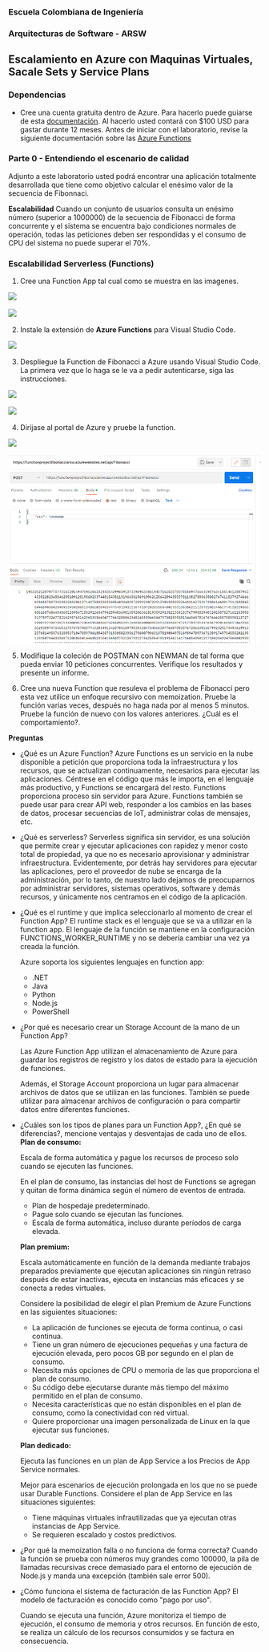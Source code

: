 ### Escuela Colombiana de Ingeniería
### Arquitecturas de Software - ARSW

## Escalamiento en Azure con Maquinas Virtuales, Sacale Sets y Service Plans

### Dependencias
* Cree una cuenta gratuita dentro de Azure. Para hacerlo puede guiarse de esta [documentación](https://azure.microsoft.com/es-es/free/students/). Al hacerlo usted contará con $100 USD para gastar durante 12 meses.
Antes de iniciar con el laboratorio, revise la siguiente documentación sobre las [Azure Functions](https://www.c-sharpcorner.com/article/an-overview-of-azure-functions/)

### Parte 0 - Entendiendo el escenario de calidad

Adjunto a este laboratorio usted podrá encontrar una aplicación totalmente desarrollada que tiene como objetivo calcular el enésimo valor de la secuencia de Fibonnaci.

**Escalabilidad**
Cuando un conjunto de usuarios consulta un enésimo número (superior a 1000000) de la secuencia de Fibonacci de forma concurrente y el sistema se encuentra bajo condiciones normales de operación, todas las peticiones deben ser respondidas y el consumo de CPU del sistema no puede superar el 70%.

### Escalabilidad Serverless (Functions)

1. Cree una Function App tal cual como se muestra en las  imagenes.

![](images/part3/part3-function-config.png)

![](images/part3/part3-function-configii.png)

2. Instale la extensión de **Azure Functions** para Visual Studio Code.

![](images/part3/part3-install-extension.png)

3. Despliegue la Function de Fibonacci a Azure usando Visual Studio Code. La primera vez que lo haga se le va a pedir autenticarse, siga las instrucciones.

![](images/part3/part3-deploy-function-1.png)

![](images/part3/part3-deploy-function-2.png)

4. Dirijase al portal de Azure y pruebe la function.

![](images/part3/part3-test-function.png)

![](images/img/unmillon.png)


5. Modifique la coleción de POSTMAN con NEWMAN de tal forma que pueda enviar 10 peticiones concurrentes. Verifique los resultados y presente un informe.

6. Cree una nueva Function que resuleva el problema de Fibonacci pero esta vez utilice un enfoque recursivo con memoization. Pruebe la función varias veces, después no haga nada por al menos 5 minutos. Pruebe la función de nuevo con los valores anteriores. ¿Cuál es el comportamiento?.

**Preguntas**

* ¿Qué es un Azure Function?
  Azure Functions es un servicio en la nube disponible a petición que proporciona toda la infraestructura y los recursos, que se actualizan continuamente, necesarios para ejecutar las aplicaciones. Céntrese en el código que más le importa, en el lenguaje más productivo, y Functions se encargará del resto. Functions proporciona proceso sin servidor para Azure. Functions también se puede usar para crear API web, responder a los cambios en las bases de datos, procesar secuencias de IoT, administrar colas de mensajes, etc.
* ¿Qué es serverless?
  Serverless significa sin servidor, es una solución que permite crear y ejecutar aplicaciones con rapidez y menor costo total de propiedad, ya que no es necesario aprovisionar y administrar infraestructura. Evidentemente, por detrás hay servidores para ejecutar las aplicaciones, pero el proveedor de nube se encarga de la administración, por lo tanto, de nuestro lado dejamos de preocuparnos por administrar servidores, sistemas operativos, software y demás recursos, y únicamente nos centramos en el código de la aplicación.
* ¿Qué es el runtime y que implica seleccionarlo al momento de crear el Function App?
  El runtime stack es el lenguaje que se va a utilizar en la function app. El lenguaje de la función se mantiene en la configuración FUNCTIONS_WORKER_RUNTIME y no se debería cambiar una vez ya creada la función.
  
  Azure soporta los siguientes lenguajes en function app:
  
  - .NET
  - Java
  - Python
  - Node.js
  - PowerShell
  
* ¿Por qué es necesario crear un Storage Account de la mano de un Function App?
  
  Las Azure Function App utilizan el almacenamiento de Azure para guardar los registros de registro y los datos de estado para la ejecución de funciones.
  
  Además, el Storage Account proporciona un lugar para almacenar archivos de datos que se utilizan en las funciones. También se puede utilizar para almacenar archivos de configuración o para compartir datos entre diferentes funciones.
  
* ¿Cuáles son los tipos de planes para un Function App?, ¿En qué se diferencias?, mencione ventajas y desventajas de cada uno de ellos.
  **Plan de consumo:** 
  
  Escala de forma automática y pague los recursos de proceso solo cuando se ejecuten las funciones.
  
  En el plan de consumo, las instancias del host de Functions se agregan y quitan de forma dinámica según el número de eventos de entrada.

  - Plan de hospedaje predeterminado.
  - Pague solo cuando se ejecutan las funciones.
  - Escala de forma automática, incluso durante períodos de carga elevada.
  
  **Plan premium:**
  
  Escala automáticamente en función de la demanda mediante trabajos preparados previamente que ejecutan aplicaciones sin ningún retraso después de estar inactivas, ejecuta en instancias más eficaces y se conecta a redes virtuales.

  Considere la posibilidad de elegir el plan Premium de Azure Functions en las siguientes situaciones:

  - La aplicación de funciones se ejecuta de forma continua, o casi continua.
  - Tiene un gran número de ejecuciones pequeñas y una factura de ejecución elevada, pero pocos GB por segundo en el plan de consumo.
  - Necesita más opciones de CPU o memoria de las que proporciona el plan de consumo.
  - Su código debe ejecutarse durante más tiempo del máximo permitido en el plan de consumo.
  - Necesita características que no están disponibles en el plan de consumo, como la conectividad con red virtual.
  - Quiere proporcionar una imagen personalizada de Linux en la que ejecutar sus funciones.
  
  **Plan dedicado:**
  
  Ejecuta las funciones en un plan de App Service a los Precios de App Service normales.

  Mejor para escenarios de ejecución prolongada en los que no se puede usar Durable Functions. Considere el plan de App Service en las situaciones siguientes:

  - Tiene máquinas virtuales infrautilizadas que ya ejecutan otras instancias de App Service.
  - Se requieren escalado y costos predictivos.
  
* ¿Por qué la memoization falla o no funciona de forma correcta?
  Cuando la función se prueba con números muy grandes como 100000, la pila de llamadas recursivas crece demasiado para el entorno de ejecución de Node.js y manda una excepción (también sale error 500).
* ¿Cómo funciona el sistema de facturación de las Function App?
  El modelo de facturación es conocido como "pago por uso".
  
  Cuando se ejecuta una función, Azure monitoriza el tiempo de ejecución, el consumo de memoria y otros recursos. En función de esto, se realiza un cálculo de los recursos consumidos y se factura en consecuencia.
